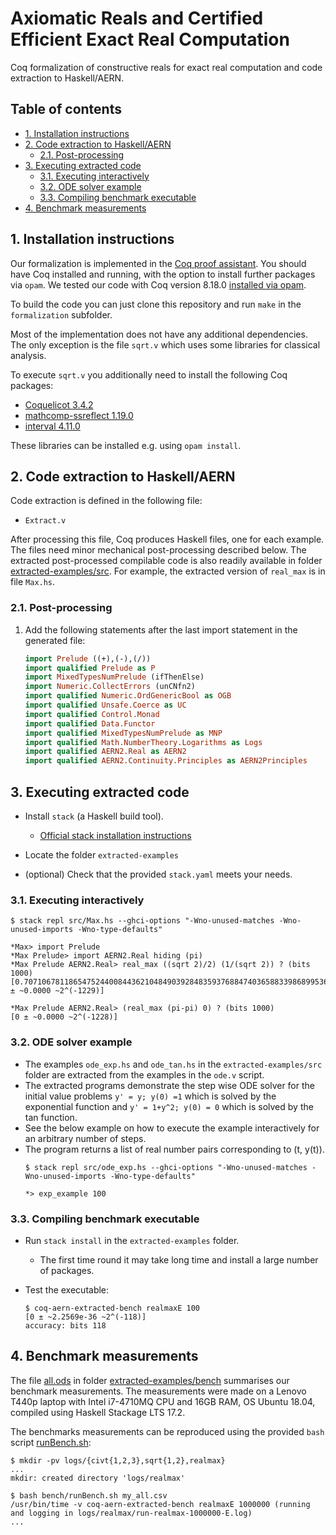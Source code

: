 # Axiomatic Reals and Certified Efficient Exact Real Computation <!-- omit in toc -->

Coq formalization of constructive reals for exact real computation and code extraction to Haskell/AERN.

## Table of contents <!-- omit in toc -->

- [1. Installation instructions](#1-installation-instructions)
- [2. Code extraction to Haskell/AERN](#2-code-extraction-to-haskellaern)
  - [2.1. Post-processing](#21-post-processing)
- [3. Executing extracted code](#3-executing-extracted-code)
  - [3.1. Executing interactively](#31-executing-interactively)
  - [3.2. ODE solver example](#32-ode-solver-example)
  - [3.3. Compiling benchmark executable](#33-compiling-benchmark-executable)
- [4. Benchmark measurements](#4-benchmark-measurements)

## 1. Installation instructions

Our formalization is implemented in the [Coq proof assistant](https://coq.inria.fr/).
You should have Coq installed and running, with the option to install further packages via `opam`.
We tested our code with Coq version 8.18.0 [installed via opam](https://coq.inria.fr/opam-using.html).

To build the code you can just clone this repository and run `make` in the `formalization` subfolder.

Most of the implementation does not have any additional dependencies.
The only exception is the file `sqrt.v` which uses some libraries for classical analysis.

To execute `sqrt.v` you additionally need to install the following Coq packages:

- [Coquelicot 3.4.2](http://coquelicot.saclay.inria.fr/)
- [mathcomp-ssreflect 1.19.0](https://math-comp.github.io/)
- [interval 4.11.0](http://coq-interval.gforge.inria.fr/)

These libraries can be installed e.g. using `opam install`.

## 2. Code extraction to Haskell/AERN

Code extraction is defined in the following file:

- `Extract.v`

After processing this file, Coq produces Haskell files, one for each example.  The files need minor mechanical post-processing described below.  The extracted post-processed compilable code is also readily available in folder [extracted-examples/src](extracted-examples/src).
For example, the extracted version of `real_max` is in file `Max.hs`.

### 2.1. Post-processing

1. Add the following statements after the last import statement in the generated file:

    ```Haskell
    import Prelude ((+),(-),(/))
    import qualified Prelude as P
    import MixedTypesNumPrelude (ifThenElse)
    import Numeric.CollectErrors (unCNfn2)
    import qualified Numeric.OrdGenericBool as OGB
    import qualified Unsafe.Coerce as UC
    import qualified Control.Monad
    import qualified Data.Functor
    import qualified MixedTypesNumPrelude as MNP
    import qualified Math.NumberTheory.Logarithms as Logs
    import qualified AERN2.Real as AERN2
    import qualified AERN2.Continuity.Principles as AERN2Principles

    ```

## 3. Executing extracted code

- Install `stack` (a Haskell build tool).

  - [Official stack installation instructions](https://docs.haskellstack.org/en/stable/install_and_upgrade/)
- Locate the folder `extracted-examples`

- (optional) Check that the provided `stack.yaml` meets your needs.

### 3.1. Executing interactively

  ```Text
  $ stack repl src/Max.hs --ghci-options "-Wno-unused-matches -Wno-unused-imports -Wno-type-defaults"

  *Max> import Prelude
  *Max Prelude> import AERN2.Real hiding (pi)
  *Max Prelude AERN2.Real> real_max ((sqrt 2)/2) (1/(sqrt 2)) ? (bits 1000)
  [0.707106781186547524400844362104849039284835937688474036588339868995366239231053519425193767163820... ± ~0.0000 ~2^(-1229)]

  *Max Prelude AERN2.Real> (real_max (pi-pi) 0) ? (bits 1000)
  [0 ± ~0.0000 ~2^(-1228)]
  ```

### 3.2. ODE solver example
- The examples  `ode_exp.hs` and  `ode_tan.hs` in the `extracted-examples/src` folder are extracted from the examples in the `ode.v` script. 
- The extracted programs demonstrate the step wise ODE solver for the initial value problems  `y' = y; y(0) =1` which is solved by the exponential function  and `y' = 1+y^2; y(0) = 0` which is solved by the tan function.
- See the below example on how to execute the example interactively for an arbitrary number of steps.
- The program returns a list of real number pairs corresponding to (t, y(t)).
  ```Text
  $ stack repl src/ode_exp.hs --ghci-options "-Wno-unused-matches -Wno-unused-imports -Wno-type-defaults"

  *> exp_example 100
  ```
### 3.3. Compiling benchmark executable

- Run `stack install` in the `extracted-examples` folder.
  
  - The first time round it may take long time and install a large number of packages.
  
- Test the executable:

  ```Text
  $ coq-aern-extracted-bench realmaxE 100
  [0 ± ~2.2569e-36 ~2^(-118)]
  accuracy: bits 118
  ```

## 4. Benchmark measurements

The file [all.ods](extracted-examples/bench/all.ods) in folder [extracted-examples/bench](extracted-examples/bench) summarises our benchmark measurements.
The measurements were made on a Lenovo T440p laptop with Intel i7-4710MQ CPU and 16GB RAM, OS Ubuntu 18.04, compiled using Haskell Stackage LTS 17.2.

The benchmarks measurements can be reproduced using the provided `bash` script [runBench.sh](extracted-examples/bench/runBench.sh):

```Text
$ mkdir -pv logs/{civt{1,2,3},sqrt{1,2},realmax}
...
mkdir: created directory 'logs/realmax'

$ bash bench/runBench.sh my_all.csv
/usr/bin/time -v coq-aern-extracted-bench realmaxE 1000000 (running and logging in logs/realmax/run-realmax-1000000-E.log)
...
```
